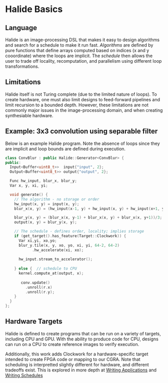 # Halide Basics

## Language
Halide is an image-processing DSL that makes it easy to design algorithms and
search for a schedule to make it run fast. _Algorithms_ are defined by pure
functions that define arrays computed based on indices (x and y cooordinate) where 
the loops are implicit. The _schedule_ then allows the user to trade off locality, 
recomputation, and parallelism using different loop transformations.

## Limitations
Halide itself is not Turing complete (due to the limited nature of loops).
To create hardware, one must also limit designs to feed-forward pipelines and
limit recursion to a bounded depth. However, these limitations are not
commonly major issues in the image-processing domain, and when creating
synthesiable hardware.

## Example: 3x3 convolution using separable filter
Below is an example Halide program. Note the absence of loops since they
are implicit and loop bounds are defined during execution.
```C++
class ConvBlur : public Halide::Generator<ConvBlur> {
public:
  Input<Buffer<uint8_t>>  input{"input", 2};
  Output<Buffer<uint8_t>> output{"output", 2};

  Func hw_input, blur_x, blur_y;
  Var x, y, xi, yi;

  void generate() {
    // The algorithm - no storage or order
    hw_input(x, y) = input(x, y);
    blur_x(x, y) = (hw_input(x-1, y) + hw_input(x, y) + hw_input(x+1, y))/3;

    blur_y(x, y) = (blur_x(x, y-1) + blur_x(x, y) + blur_x(x, y+1))/3;
    output(x, y) = blur_y(x, y);

    // The schedule - defines order, locality; implies storage
    if (get_target().has_feature(Target::Clockwork)) {
      Var xi,yi, xo,yo;
      blur_y.tile(x, y, xo, yo, xi, yi, 64-2, 64-2)
            .hw_accelerate(xi, xo);
          
      hw_input.stream_to_accelerator();
      
    } else {  // schedule to CPU
      kernel.compute_at(output, x);
     
       conv.update()
         .unroll(r.x)
         .unroll(r.y);
    }
  }
};
```

## Hardware Targets
Halide is defined to create programs that can be run on a variety of targets,
including CPU and GPU. With the ability to produce code for CPU, designs can
run on a CPU to create reference images to verify execution.

Additionally, this work adds Clockwork for a hardware-specific target intended
to create FPGA code or mapping to our CGRA. Note that scheduling is interpretted
slightly different for hardware, and different tradeoffs exist. This is explored
in more depth at [Writing Applications](writing-apps.md) and
[Writing Schedules](writing-schedules.md)



